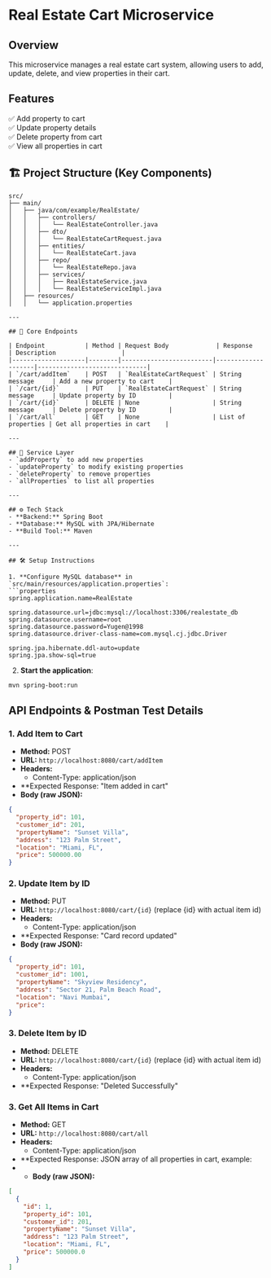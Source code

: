 # Real Estate Cart Microservice

## Overview
This microservice manages a real estate cart system, allowing users to add, update, delete, and view properties in their cart.

## Features
✅ Add property to cart  
✅ Update property details  
✅ Delete property from cart  
✅ View all properties in cart  

## 🏗️ Project Structure (Key Components)
```plaintext
src/
├── main/
│   ├── java/com/example/RealEstate/
│   │   ├── controllers/
│   │   │   └── RealEstateController.java
│   │   ├── dto/
│   │   │   └── RealEstateCartRequest.java
│   │   ├── entities/
│   │   │   └── RealEstateCart.java
│   │   ├── repo/
│   │   │   └── RealEstateRepo.java
│   │   ├── services/
│   │   │   ├── RealEstateService.java
│   │   │   └── RealEstateServiceImpl.java
│   ├── resources/
│   │   └── application.properties

---

## 🚀 Core Endpoints

| Endpoint           | Method | Request Body             | Response           | Description                  |
|--------------------|--------|-------------------------|--------------------|------------------------------|
| `/cart/addItem`    | POST   | `RealEstateCartRequest` | String message     | Add a new property to cart    |
| `/cart/{id}`       | PUT    | `RealEstateCartRequest` | String message     | Update property by ID         |
| `/cart/{id}`       | DELETE | None                    | String message     | Delete property by ID         |
| `/cart/all`        | GET    | None                    | List of properties | Get all properties in cart    |

---

## 🔧 Service Layer
- `addProperty` to add new properties  
- `updateProperty` to modify existing properties  
- `deleteProperty` to remove properties  
- `allProperties` to list all properties  

---

## ⚙️ Tech Stack
- **Backend:** Spring Boot  
- **Database:** MySQL with JPA/Hibernate  
- **Build Tool:** Maven  

---

## 🛠️ Setup Instructions

1. **Configure MySQL database** in `src/main/resources/application.properties`:
```properties
spring.application.name=RealEstate

spring.datasource.url=jdbc:mysql://localhost:3306/realestate_db
spring.datasource.username=root
spring.datasource.password=Yugen@1998
spring.datasource.driver-class-name=com.mysql.cj.jdbc.Driver

spring.jpa.hibernate.ddl-auto=update
spring.jpa.show-sql=true
```

2. **Start the application**:
```bash
mvn spring-boot:run
```


## API Endpoints & Postman Test Details

### 1. Add Item to Cart  
- **Method:** POST  
- **URL:** `http://localhost:8080/cart/addItem`  
- **Headers:**  
  - Content-Type: application/json
- **Expected Response: "Item added in cart"
- **Body (raw JSON):**
```json
{
  "property_id": 101,
  "customer_id": 201,
  "propertyName": "Sunset Villa",
  "address": "123 Palm Street",
  "location": "Miami, FL",
  "price": 500000.00
}
```

### 2. Update Item by ID 
- **Method:** PUT  
- **URL:** `http://localhost:8080/cart/{id}`  (replace {id} with actual item id)
- **Headers:**  
  - Content-Type: application/json
- **Expected Response: "Card record updated"
- **Body (raw JSON):**
```json
{
  "property_id": 101,
  "customer_id": 1001,
  "propertyName": "Skyview Residency",
  "address": "Sector 21, Palm Beach Road",
  "location": "Navi Mumbai",
  "price": 
}
```
### 3. Delete Item by ID
- **Method:** DELETE  
- **URL:** `http://localhost:8080/cart/{id}`  (replace {id} with actual item id)
- **Headers:**  
  - Content-Type: application/json  
- **Expected Response: "Deleted Successfully"

### 3.  Get All Items in Cart
- **Method:** GET  
- **URL:** `http://localhost:8080/cart/all` 
- **Headers:**  
  - Content-Type: application/json  
- **Expected Response: JSON array of all properties in cart, example:
- - **Body (raw JSON):**
```json
[
  {
    "id": 1,
    "property_id": 101,
    "customer_id": 201,
    "propertyName": "Sunset Villa",
    "address": "123 Palm Street",
    "location": "Miami, FL",
    "price": 500000.0
  }
]
```
